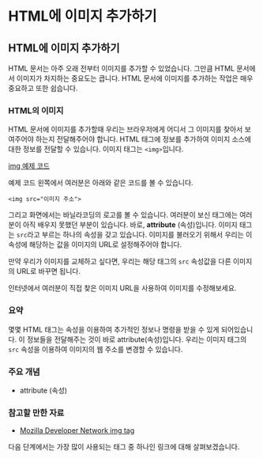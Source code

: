 # HTML에 이미지 추가하기

## HTML에 이미지 추가하기

HTML 문서는 아주 오래 전부터 이미지를 추가할 수 있었습니다. 그만큼 HTML 문서에서 이미지가 차지하는 중요도는 큽니다. HTML 문서에 이미지를 추가하는 작업은 매우 중요하고 또한 쉽습니다.

### HTML의 이미지

HTML 문서에 이미지를 추가할때 우리는 브라우저에게 어디서 그 이미지를 찾아서 보여주어야 하는지 전달해주어야 합니다. HTML 태그에 정보를 추가하여 이미지 소스에 대한 정보를 전달할 수 있습니다. 이미지 태그는 `<img>`입니다.

[img 예제 코드](https://codepen.io/ken123777/pen/VOrzqd?editors=1000)

예제 코드 왼쪽에서 여러분은 아래와 같은 코드를 볼 수 있습니다.

```markup
<img src="이미지 주소">
```

그리고 화면에서는 바닐라코딩의 로고를 볼 수 있습니다. 여러분이 보신 태그에는 여러분이 아직 배우지 못했던 부분이 있습니다. 바로, **attribute** (속성)입니다. 이미지 태그는 `src`라고 부르는 하나의 속성을 갖고 있습니다. 이미지를 불러오기 위해서 우리는 이 속성에 해당하는 값을 이미지의 URL로 설정해주어야 합니다.

만약 우리가 이미지를 교체하고 싶다면, 우리는 해당 태그의 `src` 속성값을 다른 이미지의 URL로 바꾸면 됩니다.

인터넷에서 여러분이 직접 찾은 이미지 URL을 사용하여 이미지를 수정해보세요.

### 요약

몇몇 HTML 태그는 속성을 이용하여 추가적인 정보나 명령을 받을 수 있게 되어있습니다. 이 정보들을 전달해주는 것이 바로 attribute(속성)입니다. 우리는 이미지 태그의 `src` 속성을 이용하여 이미지의 웹 주소를 변경할 수 있습니다.

### 주요 개념

* attribute (속성)

### 참고할 만한 자료

* [Mozilla Developer Network img tag](https://developer.mozilla.org/ko/docs/Web/HTML/Element/img)

다음 단계에서는 가장 많이 사용되는 태그 중 하나인 링크에 대해 살펴보겠습니다.

